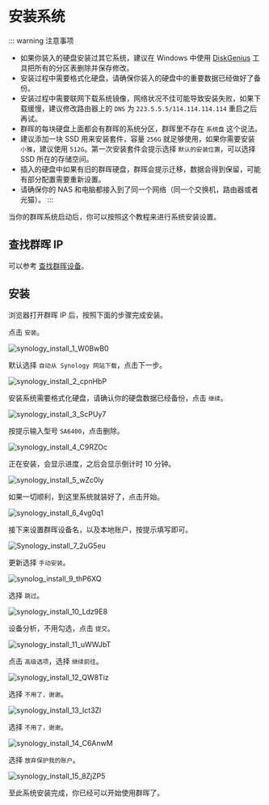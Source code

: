 # 安装系统

::: warning 注意事项
- 如果你装入的硬盘安装过其它系统，建议在 Windows 中使用 [DiskGenius](https://www.diskgenius.cn/download.php) 工具把所有的分区表删除并保存修改。
- 安装过程中需要格式化硬盘，请确保你装入的硬盘中的重要数据已经做好了备份。
- 安装过程中需要联网下载系统镜像，网络状况不佳可能导致安装失败，如果下载缓慢，建议修改路由器上的 `DNS` 为 `223.5.5.5/114.114.114.114` 重启之后再试。
- 群晖的每块硬盘上面都会有群晖的系统分区，群晖里不存在 `系统盘` 这个说法。
- 建议添加一块 SSD 用来安装套件，容量 `256G` 就足够使用，如果你需要安装 `小雅`，建议使用 `512G`。第一次安装套件会提示选择 `默认的安装位置`，可以选择 SSD 所在的存储空间。
- 插入的硬盘中如果有旧的群晖硬盘，群晖会提示迁移，数据会得到保留，可能有部分配置需要重新设置。
- 请确保你的 NAS 和电脑都接入到了同一个网络（同一个交换机，路由器或者光猫）。
:::

当你的群晖系统启动后，你可以按照这个教程来进行系统安装设置。

## 查找群晖 IP

可以参考 [查找群晖设备](/synology/find_synology.md)。

## 安装

浏览器打开群晖 IP 后，按照下面的步骤完成安装。

点击 `安装`。

![synology_install_1_W0BwB0](https://img-1255332810.cos.ap-chengdu.myqcloud.com/synology_install_1_W0BwB0.png)

默认选择 `自动从 Synology 网站下载`，点击下一步。

![synology_install_2_cpnHbP](https://img-1255332810.cos.ap-chengdu.myqcloud.com/synology_install_2_cpnHbP.png)

安装系统需要格式化硬盘，请确认你的硬盘数据已经备份，点击 `继续`。

![synology_install_3_ScPUy7](https://img-1255332810.cos.ap-chengdu.myqcloud.com/synology_install_3_ScPUy7.png)

按提示输入型号 `SA6400`，点击删除。

![synology_install_4_C9RZOc](https://img-1255332810.cos.ap-chengdu.myqcloud.com/synology_install_4_C9RZOc.png)

正在安装，会显示进度，之后会显示倒计时 10 分钟。

![synology_install_5_wZc0ly](https://img-1255332810.cos.ap-chengdu.myqcloud.com/synology_install_5_wZc0ly.png)

如果一切顺利，到这里系统就装好了，点击开始。

![synology_install_6_4vg0q1](https://img-1255332810.cos.ap-chengdu.myqcloud.com/synology_install_6_4vg0q1.png)

接下来设置群晖设备名，以及本地账户，按提示填写即可。

![Synology_install_7_2uG5eu](https://img-1255332810.cos.ap-chengdu.myqcloud.com/Synology_install_7_2uG5eu.png)

更新选择 `手动安装`。

![synolog_install_9_thP6XQ](https://img-1255332810.cos.ap-chengdu.myqcloud.com/synolog_install_9_thP6XQ.png)

选择 `跳过`。

![synology_install_10_Ldz9E8](https://img-1255332810.cos.ap-chengdu.myqcloud.com/synology_install_10_Ldz9E8.png)

设备分析，不用勾选，点击 `提交`。

![synology_install_11_uWWJbT](https://img-1255332810.cos.ap-chengdu.myqcloud.com/synology_install_11_uWWJbT.png)

点击 `高级选项`，选择 `继续前往`。

![synology_install_12_QW8Tiz](https://img-1255332810.cos.ap-chengdu.myqcloud.com/synology_install_12_QW8Tiz.png)

选择 `不用了，谢谢`。

![synology_install_13_Ict3Zl](https://img-1255332810.cos.ap-chengdu.myqcloud.com/synology_install_13_Ict3Zl.png)

选择 `不用了，谢谢`。

![synology_install_14_C6AnwM](https://img-1255332810.cos.ap-chengdu.myqcloud.com/synology_install_14_C6AnwM.png)

选择 `放弃保护我的账户`。

![synology_install_15_8ZjZP5](https://img-1255332810.cos.ap-chengdu.myqcloud.com/synology_install_15_8ZjZP5.png)

至此系统安装完成，你已经可以开始使用群晖了。